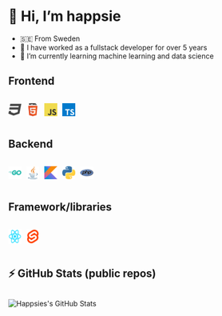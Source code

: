<h1>👋 Hi, I’m happsie</h1>

<ul>
	<li>🇸🇪 From Sweden</li>
	<li>💼 I have worked as a fullstack developer for over 5 years</li>
	<li>🌱 I’m currently learning machine learning and data science</li>
</ul>

<h2>Frontend</h2>

<div style="display: flex; padding: 1em 0 1em 0;">
	<img alt="css" width="26px" src="images/css_64x64.png" style="padding-right:10px;" />
	<img alt="html" width="26px" src="images/html_64x64.png" style="padding-right:10px;" />
	<img alt="javascript" width="26px" src="images/javascript_64x64.png" style="padding-right:10px;" />
	<img alt="typescript" width="26px" src="images/typescript_64x64.png" style="padding-right:10px;" />
</div>

<h2>Backend</h2>

<div style="display: flex; padding: 1em 0 1em 0;">
	<img alt="go" width="26px" src="images/go_64x64.png" style="padding-right:10px;" />
	<img alt="java" width="26px" src="images/java_64x64.png" style="padding-right:10px;" />
	<img alt="kotlin" width="26px" src="images/kotlin_64x64.png" style="padding-right:10px;" />
	<img alt="python" width="26px" src="images/python_64x64.png" style="padding-right:10px;" />
	<img alt="php" width="26px" src="images/php_64x64.png" style="padding-right:10px;" />
</div>

<h2 >Framework/libraries</h2>

<div style="display: flex; padding: 1em 0 1em 0;">
	<img alt="react" width="26px" src="images/react.png" style="padding-right:10px;" />
	<img alt="svelte" width="26px" src="images/svelte.png" style="padding-right:10px;" />
</div>

<h2>⚡ GitHub Stats (public repos)</h2>

<img alt="Happsies's GitHub Stats" src="https://github-readme-stats.vercel.app/api/top-langs?username=Happsie&show_icons=true&hide_border=false&icon_color=FFE400&theme=tokyonight&border_color=black" style="padding: 1em 0 1em 0;"/>